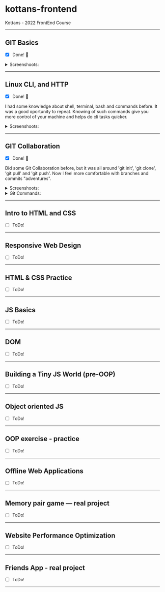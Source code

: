 # kottans-frontend

Kottans - 2022 FrontEnd Course  

---

## GIT Basics

- [x] Done! :tada:

<details>

<summary>Screenshoots:</summary>

- screen 1 - oursera Week 1:
![screen 1 - ](task_git_collaboration/git-collaboration2.jpg)

- screen 2 - Corsera Week 2:
![screen 2 - ](task_git_collaboration/git-collaboration3.jpg)

- screen 3 - Udacity:
![screen 5 - ](task_git_collaboration/git-collaboration6.jpg)

</details>

---

## Linux CLI, and HTTP

- [x] Done! :tada:

I had some knowledge about shell, terminal, bash and commands before. It was a good oportunity to repeat.
Knowing of such commands give you more control of your machine and helps do cli tasks quicker.

<details>

<summary>Screenshoots:</summary>

- screen for Quiz 1:
![screen 1 - ](task_linux_cli/linux-cli-http1.jpg)

- screen for Quiz 2:
![screen 2 - ](task_linux_cli/linux-cli-http2.jpg)

- screen for Quiz 3:
![screen 3 - ](task_linux_cli/linux-cli-http3.jpg)

- screen for Quiz 4:
![screen 4 - ](task_linux_cli/linux-cli-http4.jpg)

</details>

---

## GIT Collaboration

- [x] Done! :tada:

Did some Git Collaboration before, but it was all around 'git init', 'git clone', 'git pull' and 'git push'. Now I feel more comfortable with branches and commits "adventures".

<details>

<summary>Screenshoots:</summary>

- screen 1 Coursera Week 3:
![screen 1 - ](task_git_collaboration/git-collaboration7.jpg)

- screen 2 Coursera Week 4:
![screen 2 - ](task_git_collaboration/git-collaboration8.jpg)

- screen 3:
![screen 3 - ](task_git_collaboration/git-collaboration4.jpg)

- screen 4:
![screen 4 - ](task_git_collaboration/git-collaboration5.jpg)

</details>

<details>

<summary>Git Commands:</summary>

- git remote -v - List remote repos verbosely

- git remote show origin - Describes a single remote

- git branch -r - List remote branches

- git log origin/main

- git log -p

- git checkout -b 'name' - Create branch 'name' and checkout to it

- git push -u origin 'name' - Push branch 'name' in origin repo

- git push --delete origin 'name' - Delete origin branch 'name'

- git branch -d 'name' - Delete local branch 'name'

- git rebase -i 'branch' - Squash Changes in one commit (pick/squash/drop)

- git push -f - Force Push to change origin

- git commit -a --amend - Change previous commit

</details>

---

## Intro to HTML and CSS

- [ ] ToDo!

---

## Responsive Web Design

- [ ] ToDo!

---

## HTML & CSS Practice

- [ ] ToDo!

---

## JS Basics

- [ ] ToDo!

---

## DOM

- [ ] ToDo!

---

## Building a Tiny JS World (pre-OOP)

- [ ] ToDo!

---

## Object oriented JS

- [ ] ToDo!

---

## OOP exercise - practice

- [ ] ToDo!

---

## Offline Web Applications

- [ ] ToDo!

---

## Memory pair game — real project

- [ ] ToDo!

---

## Website Performance Optimization

- [ ] ToDo!

---

## Friends App - real project

- [ ] ToDo!

---